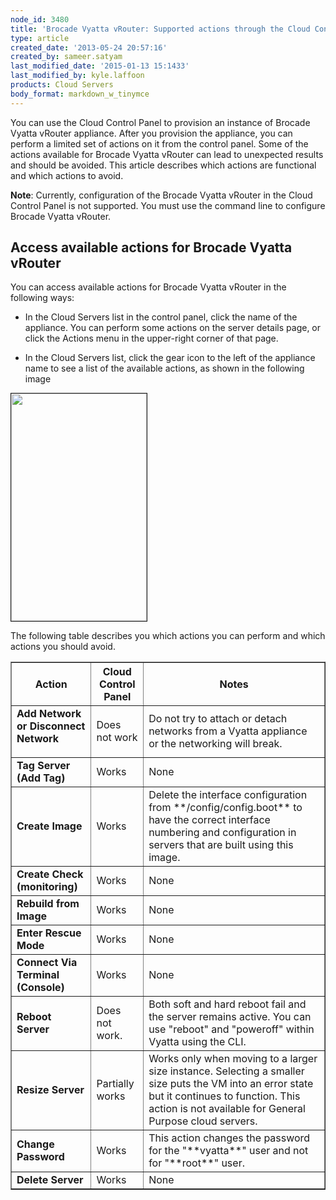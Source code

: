 ```yaml
---
node_id: 3480
title: 'Brocade Vyatta vRouter: Supported actions through the Cloud Control Panel'
type: article
created_date: '2013-05-24 20:57:16'
created_by: sameer.satyam
last_modified_date: '2015-01-13 15:1433'
last_modified_by: kyle.laffoon
products: Cloud Servers
body_format: markdown_w_tinymce
---
```


You can use the Cloud Control Panel to provision an instance of Brocade Vyatta vRouter appliance. After you provision the appliance, you can perform a limited set of actions on it from the control panel. Some of the actions available for Brocade Vyatta vRouter can lead to unexpected results and should be avoided. This article describes which actions are functional and which actions to avoid. 

**Note**: Currently, configuration of the Brocade Vyatta vRouter in the Cloud Control Panel is not supported. You must use the command line to configure Brocade Vyatta vRouter.

## Access available actions for Brocade Vyatta vRouter

You can access available actions for Brocade Vyatta vRouter in the following ways:

* In the Cloud Servers list in the control panel, click the name of the appliance. You can perform some actions on the server details page, or click the Actions menu in the upper-right corner of that page. 

*   In the Cloud Servers list, click the gear icon to the left of the appliance name to see a list of the available actions, as shown in the following image

<img src="/knowledge_center/sites/default/files/field/image/1555-3480-1.png" width="217" height="364" border="1" alt=""  />


The following table describes you which actions you can perform and which actions you should avoid.

<table border="1" cellpadding="2">
	<thead>
		<tr>
			<th>Action</th>
			<th>Cloud Control Panel</th>
			<th>Notes</th>
		</tr>
	</thead>
	<tbody>
		<tr>
			<td>
			<strong>Add Network or Disconnect Network</strong></p>
			</td>
			<td>Does not work</td>
			<td>Do not try to attach or detach networks from a Vyatta appliance or the networking will break.</td>
		</tr>
		<tr>
			<td><strong>Tag Server (Add Tag)</strong></td>
			<td>Works</td>
			<td>None</td>
		</tr>
		<tr>
			<td><strong>Create Image</strong></td>
			<td>Works</td>
			<td>Delete the interface configuration from **/config/config.boot** to have the correct interface numbering and configuration in servers that are built using this image.</td>
		</tr>
		<tr>
			<td><strong>Create Check (monitoring)</strong></td>
			<td>Works</td>
			<td>None</td>
		</tr>
		<tr>
			<td><strong>Rebuild from Image</strong></td>
			<td>Works</td>
			<td>None</td>
		</tr>
		<tr>
			<td><strong>Enter Rescue Mode</strong></td>
			<td>Works</td>
			<td>None</td>
		</tr>
		<tr>
			<td><strong>Connect Via Terminal (Console)</strong></td>
			<td>Works</td>
			<td>None</td>
		</tr>
		<tr>
			<td><strong>Reboot Server</strong></td>
			<td>Does not work.</td>
			<td>Both soft and hard reboot fail and the server remains active. You can use "reboot" and "poweroff" within Vyatta using the CLI.</td>
		</tr>
		<tr>
			<td><strong>Resize Server</strong></td>
			<td>Partially works</td>
			<td>Works only when moving to a larger size instance. Selecting a smaller size puts the VM into an error state but it continues to function. This action is not available for General Purpose cloud servers.</td>
		</tr>
		<tr>
			<td><strong>Change Password</strong></td>
			<td>Works</td>
			<td>This action changes the password for the "**vyatta**" user and not for "**root**" user.</td>
		</tr>
		<tr>
			<td><strong>Delete Server</strong></td>
			<td>Works</td>
			<td>None</td>
		</tr>
	</tbody>
</table>
<p>&nbsp;</p>
